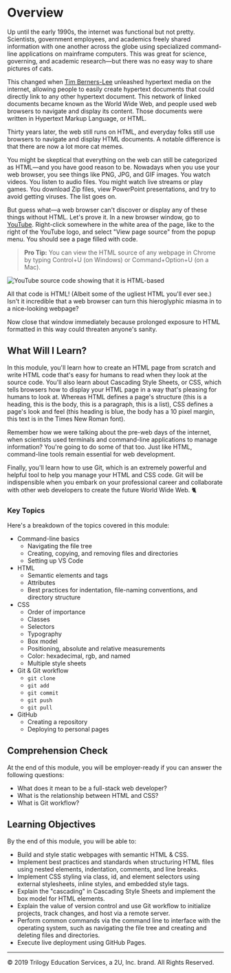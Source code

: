 Overview
===
Up until the early 1990s, the internet was functional but not pretty. Scientists, government
employees, and academics freely shared information with one another across the globe using
specialized command-line applications on mainframe computers. This was great for science, 
governing, and academic research—but there was no easy way to share pictures of cats. 

This changed when [Tim Berners-Lee](https://www.w3.org/People/Berners-Lee/) unleashed hypertext media on the internet, allowing people to easily create hypertext documents that could directly
link to any other hypertext document. This network of linked documents became known as the World
Wide Web, and people used web browsers to navigate and display its content. Those documents 
were written in Hypertext Markup Language, or HTML. 

Thirty years later, the web still runs on HTML, and everyday folks still use browsers to navigate and display HTML documents. A notable difference is that there are now a lot more cat memes.
 
You might be skeptical that everything on the web can still be categorized as HTML—and you have good reason to be. Nowadays when you use your web browser, you see things like PNG, JPG, and GIF images. You watch videos. You listen to audio files. You might watch live streams or play games. You download Zip files, view PowerPoint  presentations, and try to avoid getting viruses. The list goes on. 

But guess what—a web browser can't discover or display any of these things without HTML. Let's prove it. In a new browser window, go to [YouTube](https://www.youtube.com/). Right-click somewhere in the white 
area of the page, like to the right of the YouTube logo, and select "View page source" from the popup menu. You should see a page filled with code.

> **Pro Tip:** You can view the HTML source of any webpage in Chrome by typing Control+U (on Windows) or Command+Option+U (on a Mac).

<img src="assets/youtube_html_source.png" alt="YouTube source code showing that it is HTML-based" />

All that code is HTML! (Albeit some of the ugliest HTML you'll ever see.) Isn't it incredible that
a web browser can turn this hieroglyphic miasma in to a nice-looking webpage? 

Now close that window immediately because prolonged exposure to HTML formatted in this way could threaten anyone's sanity.

## What Will I Learn? 

In this module, you'll learn how to create an HTML page from scratch and write HTML code that's easy for humans to read when they look at the source code. You'll also learn about Cascading Style Sheets, or CSS, which tells browsers how to display your HTML page in a way that's pleasing for humans to look at. Whereas HTML defines a page's structure (this is a heading, this is the body, this is a paragraph, this is a list), CSS defines a page's look and feel (this heading is blue, the body has a 10 pixel margin, this text is in the Times New Roman font).

Remember how we were talking about the pre-web days of the internet, when scientists used terminals and command-line applications to manage information? You're going to do some of that too. Just like HTML, command-line tools remain essential for web development.

Finally, you'll learn how to use Git, which is an extremely powerful and helpful tool to help you manage your HTML and CSS code. Git will be indispensible when you embark on your professional career and collaborate with other web developers to create the future World Wide Web. 🐈

### Key Topics

Here's a breakdown of the topics covered in this module: 
* Command-line basics
  * Navigating the file tree
  * Creating, copying, and removing files and directories
  * Setting up VS Code
* HTML
  * Semantic elements and tags
  * Attributes
  * Best practices for indentation, file-naming conventions, and directory structure
* CSS
  * Order of importance
  * Classes
  * Selectors
  * Typography
  * Box model
  * Positioning, absolute and relative measurements
  * Color: hexadecimal, rgb, and named
  * Multiple style sheets
* Git & Git workflow
  * `git clone`
  * `git add`
  * `git commit`
  * `git push`
  * `git pull`
* GitHub
  * Creating a repository
  * Deploying to personal pages

## Comprehension Check
At the end of this module, you will be employer-ready if you can answer the following questions:
* What does it mean to be a full-stack web developer?
* What is the relationship between HTML and CSS?
* What is Git workflow?

## Learning Objectives
By the end of this module, you will be able to:
* Build and style static webpages with semantic HTML & CSS.
* Implement best practices and standards when structuring HTML files using nested elements, indentation, comments, and line breaks.
* Implement CSS styling via class, id, and element selectors using external stylesheets, inline styles, and embedded style tags.
* Explain the "cascading" in Cascading Style Sheets and implement the box model for HTML elements.
* Explain the value of version control and use Git workflow to initialize projects, track changes, and host via a remote server.
* Perform common commands via the command line to interface with the operating system, such as navigating the file tree and creating and deleting files and directories.
* Execute live deployment using GitHub Pages.

---
© 2019 Trilogy Education Services, a 2U, Inc. brand. All Rights Reserved.
